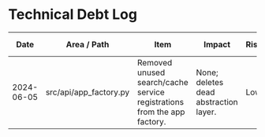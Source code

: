 # Technical Debt Log

| Date       | Area / Path            | Item                                                                                                     | Impact                                              | Risk   | Proposed Fix                                                                 | Priority | Owner | Links | Decision / Rationale                                   |
| ---------- | ---------------------- | -------------------------------------------------------------------------------------------------------- | --------------------------------------------------- | ------ | ---------------------------------------------------------------------------- | -------- | ----- | ----- | ------------------------------------------------------ |
| 2024-06-05 | src/api/app_factory.py | Removed unused search/cache service registrations from the app factory. | None; deletes dead abstraction layer. | Low    | Keep service factory focused on active embedding/vector services. | Retired  | Core Platform |       | Decision: library-first simplification keeps only supported services. |

